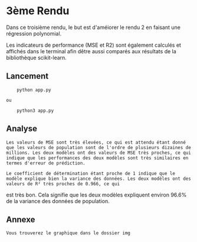 # **3ème Rendu**

Dans ce troisième rendu, le but est d'améiorer le rendu 2 en faisant une régression polynomial.

Les indicateurs de performance (MSE et R2) sont également calculés et affichés dans le terminal afin dêtre aussi comparés aux résultats de la bibliothèque scikit-learn.

## Lancement

```
	python app.py
```

    ou

```
	python3 app.py
```

## Analyse

    Les valeurs de MSE sont très élevées, ce qui est attendu étant donné que les valeurs de population sont de l'ordre de plusieurs dizaines de millions. Les deux modèles ont des valeurs de MSE très proches, ce qui indique que les performances des deux modèles sont très similaires en termes d'erreur de prédiction.

    Le coefficient de détermination étant proche de 1 indique que le modèle explique bien la variance des données. Les deux modèles ont des valeurs de R² très proches de 0.966, ce qui
est très bon. Cela signifie que les deux modèles expliquent environ 96.6% de la variance des données de population.

## Annexe

    Vous trouverez le graphique dans le dossier img

